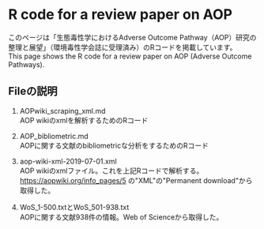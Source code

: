 # R code for a review paper on AOP  
このページは「生態毒性学におけるAdverse Outcome Pathway（AOP）研究の整理と展望」（環境毒性学会誌に受理済み）のRコードを掲載しています。  
This page shows the R code for a review paper on AOP (Adverse Outcome Pathways).  

## Fileの説明
1. AOPwiki_scraping_xml.md  
AOP wikiのxmlを解析するためのRコード  

2. AOP_bibliometric.md  
AOPに関する文献のbibliometricな分析をするためのRコード  

3. aop-wiki-xml-2019-07-01.xml  
AOP wikiのxmlファイル。これを上記Rコードで解析する。https://aopwiki.org/info_pages/5 の"XML"の"Permanent download"から取得した。  

4. WoS_1-500.txtとWoS_501-938.txt  
AOPに関する文献938件の情報。Web of Scienceから取得した。  
